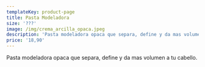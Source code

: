 ```yaml
---
templateKey: product-page
title: Pasta Modeladora
size: '???'
image: /img/crema_arcilla_opaca.jpeg
description: 'Pasta modeladora opaca que separa, define y da mas volumen a tu cabello.'
price: '18,90'
---
```

Pasta modeladora opaca que separa, define y da mas volumen a tu cabello.
